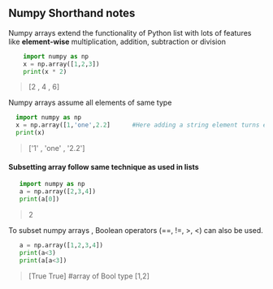 ## Numpy Shorthand notes



Numpy arrays extend the functionality of Python list with lots of features like
**element-wise** multiplication, addition, subtraction or division
```python
    import numpy as np
    x = np.array([1,2,3])
    print(x * 2)
```
> [2 , 4 , 6]

Numpy arrays assume all elements of same type
```python
  import numpy as np
  x = np.array([1,'one',2.2]      #Here adding a string element turns each element to string type
  print(x)
```
> ['1' , 'one' , '2.2']

#### Subsetting array follow same technique as used in lists
```python
   import numpy as np
   a = np.array([2,3,4])
   print(a[0])
```
> 2

To subset numpy arrays , Boolean operators (==, !=, >, <) can also be used. 

```python
   a = np.array([1,2,3,4])
   print(a<3)
   print(a[a<3])
```
> [True  True]  #array of Bool type
> [1,2]

    
